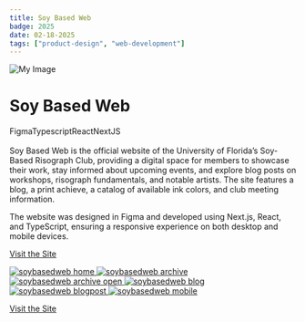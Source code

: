 ```yaml
---
title: Soy Based Web
badge: 2025
date: 02-18-2025
tags: ["product-design", "web-development"]
---
```


![My Image](/images/Projects/soybasedweb/soybasedweb-banner.png)

# Soy Based Web

<div class="center-info"><span class="custom-tag">Figma</span><span class="custom-tag">Typescript</span><span class="custom-tag">React</span><span class="custom-tag">NextJS</span></div>

<br/>

<section class="body-text">Soy Based Web is the official website of the University of Florida’s Soy-Based Risograph Club, providing a digital space for members to showcase their work, stay informed about upcoming events, and explore blog posts on workshops, risograph fundamentals, and notable artists. The site features a blog, a print achieve, a catalog of available ink colors, and club meeting information. 

The website was designed in Figma and developed using Next.js, React, and TypeScript, ensuring a responsive experience on both desktop and mobile devices.</section>

<div class="center-info"><a href="https://soybasedweb.com" target="_blank">Visit the Site</div>

![soybasedweb home](/images/Projects/soybasedweb/home.png)
![soybasedweb archive](/images/Projects/soybasedweb/archive-open.png)
![soybasedweb archive open](/images/Projects/soybasedweb/archive-all.png)
![soybasedweb blog](/images/Projects/soybasedweb/blog.png)
![soybasedweb blogpost](/images/Projects/soybasedweb/blogpost.png)
![soybasedweb mobile](/images/Projects/soybasedweb/Shot.png)

<div class="center-info"><a href="https://soybasedweb.com" target="_blank">Visit the Site</div>

